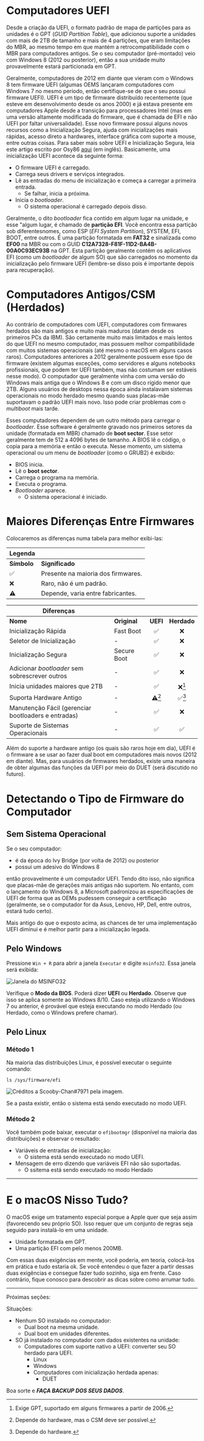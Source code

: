 # Computadores UEFI

Desde a criação da UEFI, o formato padrão de mapa de partições para as unidades é o GPT (*GUID Partition Table*), que adicionou suporte a unidades com mais de 2TB de tamanho e mais de 4 partições, que eram limitações do MBR, ao mesmo tempo em que mantém a retrocompatibilidade com o MBR para computadores antigos. Se o seu computador (pré-montado) veio com Windows 8 (2012 ou posterior), então a sua unidade muito provavelmente estará particionada em GPT.

Geralmente, computadores de 2012 em diante que vieram com o Windows 8 tem firmware UEFI (algumas OEMS lançaram computadores com Windows 7 no mesmo período, então certifique-se de que o seu possui firmware UEFI). UEFI é um tipo de firmware distribuído recentemente (que esteve em desenvolvimento desde os anos 2000) e já estava presente em computadores Apple desde a transição para processadores Intel (mas em uma versão altamente modificada do firmware, que é chamada de EFI e não UEFI por faltar universalidade). Esse novo firmware possui alguns novos recursos como a Inicialização Segura, ajuda com inicializações mais rápidas, acesso direto a hardwares, interface gráfica com suporte a mouse, entre outras coisas. Para saber mais sobre UEFI e Inicialização Segura, leia este artigo escrito por Osy86 [aqui](https://osy.gitbook.io/hac-mini-guide/details/secure-boot) (em inglês). Basicamente, uma inicialização UEFI acontece da seguinte forma:

* O firmware UEFI é carregado.
* Carrega seus drivers e serviços integrados.
* Lê as entradas do menu de inicialização e começa a carregar a primeira entrada.
  * Se falhar, inicia a próxima.
* Inicia o *bootloader*.
  * O sistema operacional é carregado depois disso.

Geralmente, o dito *bootloader* fica contido em algum lugar na unidade, e esse "algum lugar, é chamado de **partição EFI**. Você encontra essa partição sob diferentesnomes, como ESP (*EFI System Partition*), SYSTEM, EFI, BOOT, entre outros. É uma partição formatada em **FAT32** e sinalizada como **EF00** na MBR ou com o GUID **C12A7328-F81F-11D2-BA4B-00A0C93EC93B** na GPT. Esta partição geralmente contém os aplicativos EFI (como um *bootloader* de algum SO) que são carregados no momento da inicialização pelo firmware UEFI (lembre-se disso pois é importante depois para recuperação).

# Computadores Antigos/CSM (Herdados)

Ao contrário de computadores com UEFI, computadores com firmwares herdados são mais antigos e muito mais maduros (datam desde os primeiros PCs da IBM). São certamente muito mais limitados e mais lentos do que UEFI no mesmo computador, mas possuem melhor compatibilidade com muitos sistemas operacionais (até mesmo o macOS em alguns casos raros). Computadores anteriores a 2012 geralmente possuem esse tipo de firmware (existem algumas exceções, como servidores e alguns notebooks profissionais, que podem ter UEFI também, mas não costumam ser estáveis nesse modo). O computador que geralmente vinha com uma versão do Windows mais antiga que o Windows 8 e com um disco rígido menor que 2TB. Alguns usuários de desktops nessa época ainda instalavam sistemas operacionais no modo herdado mesmo quando suas placas-mãe suportavam o padrão UEFI mais novo. Isso pode criar problemas com o *multiboot* mais tarde.

Esses computadores dependem de um outro método para carregar o *bootloader*. Esse software é geralmente gravado nos primeiros setores da unidade (formatada em MBR) chamado de **boot sector**. Esse setor geralmente tem de 512 a 4096 bytes de tamanho. A BIOS lê o código, o copia para a memória e então o executa. Nesse momento, um sistema operacional ou um menu de *bootloader* (como o GRUB2) é exibido:

* BIOS inicia.
* Lê o **boot sector**.
* Carrega o programa na memória.
* Executa o programa.
* *Bootloader* aparece.
  * O sistema operacional é iniciado.

# Maiores Diferenças Entre Firmwares

Colocaremos as diferenças numa tabela para melhor exibi-las:

| Legenda |   |
| ------- | - |
| **Símbolo** | **Significado** |
| ✅ | Presente na maioria dos firmwares. |
| ❌ | Raro, não é um padrão. |
| ⚠️ | Depende, varia entre fabricantes. |

| Diferenças                                          |              |          |            |
| -                                                   | -            | :-:      | :-:        |
| **Nome**                                            | **Original** | **UEFI** | **Herdado** |
| Inicialização Rápida                                | Fast Boot    | ✅       | ❌         |
| Seletor de Inicialização                            | -            | ✅       | ❌         |
| Inicialização Segura                                | Secure Boot  | ✅       | ❌         |
| Adicionar *bootloader* sem sobrescrever outros      | -            | ✅       | ❌         |
| Inicia unidades maiores que 2TB                     | -            | ✅       | ❌[^1]     |
| Suporta Hardware Antigo                             | -            | ⚠️[^2]    | ✅[^3]     |
| Manutenção Fácil (gerenciar bootloaders e entradas) | -            | ✅       | ❌         |
| Suporte de Sistemas Operacionais                    | -            | ✅       | ✅         |

[^1]: Exige GPT, suportado em alguns firmwares a partir de 2006.
[^2]: Depende do hardware, mas o CSM deve ser possível.
[^3]: Depende do hardware.

Além do suporte a hardware antigo (os quais são raros hoje em dia), UEFI é o firmware a se usar ao fazer dual boot em computadores mais novos (2012 em diante). Mas, para usuários de firmwares herdados, existe uma maneira de obter algumas das funções da UEFI por meio do DUET (será discutido no futuro).

# Detectando o Tipo de Firmware do Computador

## Sem Sistema Operacional

Se o seu computador:

* é da época do Ivy Bridge (por volta de 2012) ou posterior
* possui um adesivo do Windows 8

então provavelmente é um computador UEFI. Tendo dito isso, não significa que placas-mãe de gerações mais antigas não suportem. No entanto, com o lançamento do Windows 8, a Microsoft padronizou as especificações de UEFI de forma que as OEMs pudessem conseguir a certificação (geralmente, se o computador for da Asus, Lenovo, HP, Dell, entre outros, estará tudo certo).

Mais antigo do que o exposto acima, as chances de ter uma implementação UEFI diminui e é melhor partir para a inicialização legada.

## Pelo Windows

Pressione `Win + R` para abrir a janela `Executar` e digite `msinfo32`. Essa janela será exibida:

![Janela do MSINFO32](../images/msinfo.png)

Verifique o **Modo da BIOS**. Poderá dizer **UEFI** ou **Herdado**. Observe que isso se aplica somente ao Windows 8/10. Caso esteja utilizando o Windows 7 ou anterior, é provável que esteja executando no modo Herdado (ou Herdado, como o Windows prefere chamar).

## Pelo Linux

### Método 1

Na maioria das distribuições Linux, é possível executar o seguinte comando:

```ls /sys/firmware/efi```

![Créditos a Scooby-Chan#7971 pela imagem.](../images/linuxefivar.png)

Se a pasta existir, então o sistema está sendo executado no modo UEFI.

### Método 2

Você também pode baixar, executar o `efibootmgr` (disponível na maioria das distribuições) e observar o resultado:

* Variáveis de entradas de inicialização:
  * O sistema está sendo executado no modo UEFI.
* Mensagem de erro dizendo que variáveis EFI não são suportadas.
  * O ssitema está sendo executado no modo Herdado

---

# E o macOS Nisso Tudo?

O macOS exige um tratamento especial porque a Apple quer que seja assim (favorecendo seu próprio SO). Isso requer que um conjunto de regras seja seguido para instalá-lo em uma unidade.

* Unidade formatada em GPT.
* Uma partição EFI com pelo menos 200MB.

Com essas duas exigências em mente, você poderia, em teoria, colocá-los em prática e tudo estaria ok. Se você entendeu o que fazer a partir dessas duas exigẽncias e consegue fazer tudo sozinho, siga em frente. Caso contrário, fique conosco para descobrir as dicas sobre como arrumar tudo.

---

Próximas seções:

Situações:

* Nenhum SO instalado no computador:
  * Dual boot na mesma unidade.
  * Dual boot em unidades diferentes.
* SO já instalado no computador com dados existentes na unidade:
  * Computadores com suporte nativo a UEFI: converter seu SO herdado para UEFI.
    * Linux
    * Windows
    * Computadores com inicialização herdada apenas:
      * DUET

Boa sorte e ***FAÇA BACKUP DOS SEUS DADOS***.
